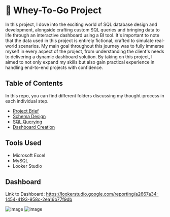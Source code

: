 # 💪 Whey-To-Go Project

In this project, I dove into the exciting world of SQL database design and development, alongside crafting custom SQL queries and bringing data to life through an interactive dashboard using a BI tool. It's important to note that the data used in this project is entirely fictional, crafted to simulate real-world scenarios. My main goal throughout this journey was to fully immerse myself in every aspect of the project, from understanding the client's needs to delivering a dynamic dashboard solution. By taking on this project, I aimed to not only expand my skills but also gain practical experience in handling end-to-end projects with confidence.

## Table of Contents
In this repo, you can find different folders discussing my thought-process in each individual step.
+ <a href="https://github.com/ghazi-hishamuddin/Whey-To-Go-Project/tree/main/1.%20Project%20Brief">Project Brief </a>
+ <a href="https://github.com/ghazi-hishamuddin/Whey-To-Go-Project/tree/main/2.%20Schema%20Design">Schema Design </a>
+ <a href="https://github.com/ghazi-hishamuddin/Whey-To-Go-Project/tree/main/3.%20SQL%20Querying">SQL Querying</a>
+ <a href="https://github.com/ghazi-hishamuddin/Whey-To-Go-Project/tree/main/4.%20Dashboard%20Creation">Dashboard Creation</a>

## Tools Used
+ Microsoft Excel
+ MySQL
+ Looker Studio

## Dashboard
Link to Dashboard: https://lookerstudio.google.com/reporting/a2667a34-1454-4193-958c-2ea16b77f9db

![image](https://github.com/ghazi-hishamuddin/Whey-To-Go-Project/assets/142828521/0354c027-ef1d-4419-b4ec-fb9f6e281418)
![image](https://github.com/ghazi-hishamuddin/Whey-To-Go-Project/assets/142828521/d19a7e0f-4cb2-4802-9a92-9280fdd6e703)

